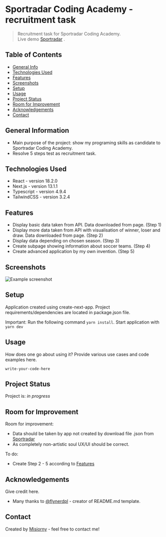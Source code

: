 # Sportradar Coding Academy - recruitment task

> Recruitment task for Sportradar Coding Academy.  
> Live demo [Sportradar](https://www.example.com)
> . <!-- If you have the project hosted somewhere, include the link here. -->

## Table of Contents

* [General Info](#general-information)
* [Technologies Used](#technologies-used)
* [Features](#features)
* [Screenshots](#screenshots)
* [Setup](#setup)
* [Usage](#usage)
* [Project Status](#project-status)
* [Room for Improvement](#room-for-improvement)
* [Acknowledgements](#acknowledgements)
* [Contact](#contact)


## General Information

- Main purpose of the project: show my programing skills as candidate to Sportradar Coding Academy.
- Resolve 5 steps test as recruitment task.


## Technologies Used

- React - version 18.2.0
- Next.js - version 13.1.1
- Typescript - version 4.9.4
- TailwindCSS - version 3.2.4

## Features

- Display basic data taken from API. Data downloaded from page.  (Step 1) 
- Display more data taken from API with visualisation of winner, loser and draw. Data downloaded from page. (Step 2) 
- Display data depending on chosen season. (Step 3) 
- Create subpage showing information about soccer teams. (Step 4)
- Create advanced application by my own invention. (Step 5)  

## Screenshots

![Example screenshot](./img/screenshot.png)


## Setup

Application created using create-next-app. 
Project requirements/dependencies are located in package.json file. 

Important:
Run the following command `yarn install`.
Start application with `yarn dev`


## Usage

How does one go about using it?
Provide various use cases and code examples here.

`write-your-code-here`

## Project Status

Project is: _in progress_ 

## Room for Improvement

Room for improvement:

- Data should be taken by app not created by download file .json from   [Sportradar](https://developer.sportradar.com/)
- As completely non-artistic soul UX/UI should be correct.


To do:

- Create Step 2 - 5 according to [Features](#features)


## Acknowledgements

Give credit here.


- Many thanks to [@flynerdpl](https://www.flynerd.pl/) - creator of README.md template.

## Contact

Created by [Misiorny](https://www.facebook.com/AfrykaDzikaMisiornego/) - feel free to contact me!


